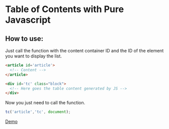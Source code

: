 # Table of Contents with Pure Javascript

## How to use:
Just call the function with the content container ID and the ID of the element you want to display the list.

```html
<article id='article'>
  <!-- Content -->
</article>
```

```html
<div id='tc' class="block">
  <!-- Here goes the table content generated by JS -->
</div>
```

Now you just need to call the function.

```javascript
tc('article','tc', document);
```
[Demo](https://arcandres.github.io/tooltips/)
